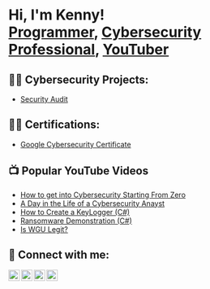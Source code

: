 <h1>Hi, I'm Kenny! <br/><a href="https://github.com/knauta7">Programmer</a>, <a href="https://www.linkedin.com/in/kennynauta/">Cybersecurity Professional</a>, <a href="https://www.youtube.com/c/knautaproductions">YouTuber</a></h1>

<h2>👨‍💻 Cybersecurity Projects:</h2>

  - [Security Audit](https://github.com/knauta7/security_audit)

<h2>👨‍💻 Certifications:</h2>

  - [Google Cybersecurity Certificate](https://www.credly.com/badges/4b321562-e276-4667-b772-36e9c6fbf4cf/public_url)

<h2>📺 Popular YouTube Videos</h2>

- [How to get into Cybersecurity Starting From Zero](https://www.youtube.com/watch?v=a83ASGn_V_s)
- [A Day in the Life of a Cybersecurity Anayst](https://www.youtube.com/watch?v=uHy3oM7NnoU)
- [How to Create a KeyLogger (C#)](https://www.youtube.com/watch?v=N-L9hklSlNk)
- [Ransomware Demonstration (C#)](https://www.youtube.com/watch?v=OfvdQeh79s0)
- [Is WGU Legit?](https://www.youtube.com/watch?v=E2MwRWxDBkA)

<h2> 🤳 Connect with me:</h2>

[<img align="left" alt="KennyNauta | YouTube" width="22px" src="https://cdn.jsdelivr.net/npm/simple-icons@v3/icons/youtube.svg" />][youtube]
[<img align="left" alt="KennyNauta | Twitter" width="22px" src="https://cdn.jsdelivr.net/npm/simple-icons@v3/icons/twitter.svg" />][twitter]
[<img align="left" alt="KennyNauta | LinkedIn" width="22px" src="https://cdn.jsdelivr.net/npm/simple-icons@v3/icons/linkedin.svg" />][linkedin]
[<img align="left" alt="KennyNauta | Instagram" width="22px" src="https://cdn.jsdelivr.net/npm/simple-icons@v3/icons/instagram.svg" />][instagram]

[twitter]: https://twitter.com/kennynautajr
[youtube]: https://www.youtube.com/c/knautaproductions
[instagram]: https://www.instagram.com/kennynauta/
[linkedin]: https://linkedin.com/in/kennynauta

<!--
**joshmadakor1/joshmadakor1** is a ✨ _special_ ✨ repository because its `README.md` (this file) appears on your GitHub profile.

Here are some ideas to get you started:

- 🔭 I’m currently working on ...
- 🌱 I’m currently learning ...
- 👯 I’m looking to collaborate on ...
- 🤔 I’m looking for help with ...
- 💬 Ask me about ...
- 📫 How to reach me: ...
- 😄 Pronouns: ...
- ⚡ Fun fact: ...
-->
